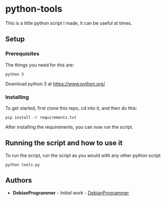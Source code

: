 # python-tools
This is a little python script I made, it can be useful at times.
## Setup
### Prerequisites
The things you need for this are:
```
python 3
```
Download python 3 at https://www.python.org/
### Installing
To get started, first clone this repo, cd into it, and then do this:
```
pip install -r requirements.txt
```
After installing the requirements, you can now run the script.
## Running the script and how to use it
To run the script, run the script as you would with any other python script
```
python tools.py
```
## Authors
* **DebianProgrammer** - *Initial work* - [DebianProgrammer](https://github.com/DebianProgrammer)
